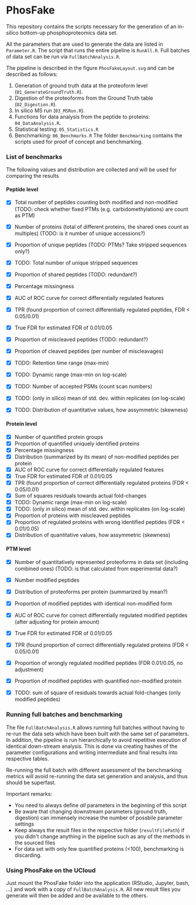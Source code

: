 # PhosFake

This repository contains the scripts necessary for the generation of an in-silico bottom-up phosphoproteomics data set. 

All the parameters that are used to generate the data are listed in `Parameter.R`. The script that runs the entire pipeline is `RunAll.R`. Full batches of data set can be run via `FullBatchAnalysis.R`.

The pipeline is described in the figure `PhosFakeLayout.svg` and can be described as follows:

1) Generation of ground truth data at the proteoform level (`01_GenerateGroundTruth.R`).
2) Digestion of the proteoforms from the Ground Truth table (`02_Digestion.R`).
3) In silico MS run (`03_MSRun.R`).
4) Functions for data analysis from the peptide to proteins: `04_DataAnalysis.R`.
5) Statistical testing: `05_Statistics.R`
6) Benchmarking: `06_Benchmarks.R`
The folder `Benchmarking` contains the scripts used for proof of concept and benchmarking. 

### List of benchmarks

The following values and distribution are collected and will be used for comparing the results

#### Peptide level
- [X] Total number of peptides counting both modified and non-modified (TODO: check whether fixed PTMs (e.g. carbidomethylations) are count as PTM)
- [X] Number of proteins (total of different proteins, the shared ones count as multiples) (TODO: is it number of unique accessions?)
- [X] Proportion of unique peptides (TODO: PTMs? Take stripped sequences only?)
- [X] TODO: Total number of unique stripped sequences
- [X] Proportion of shared peptides (TODO: redundant?)
- [X] Percentage missingness
- [X] AUC of ROC curve for correct differentially regulated features
- [X] TPR (found proportion of correct differentially regulated peptides, FDR < 0.05/0.01)
- [X] True FDR for estimated FDR of 0.01/0.05
- [X] Proportion of miscleaved peptides (TODO: redundant?)
- [X] Proportion of cleaved peptides (per number of miscleavages)
- [X] TODO: Retention time range (max-min)
- [X] TODO: Dynamic range (max-min on log-scale)
- [X] TODO: Number of accepted PSMs (count scan numbers)
- [X] TODO: (only in silico) mean of std. dev. within replicates (on log-scale)
- [X] TODO: Distribution of quantitative values, how assymmetric (skewness) 


#### Protein level
- [X] Number of quantified protein groups
- [X] Proportion of quantified uniquely identified proteins
- [X] Percentage missingness
- [X] Distribution (summarized by its mean) of non-modified peptides per protein
- [X] AUC of ROC curve for correct differentially regulated features
- [X] True FDR for estimated FDR of 0.01/0.05
- [X] TPR (found proportion of correct differentially regulated proteins (FDR < 0.05/0.01)
- [X] Sum of squares residuals towards actual fold-changes
- [X] TODO: Dynamic range (max-min on log-scale)
- [X] TODO: (only in silico) mean of std. dev. within replicates (on log-scale)
- [X] Proportion of proteins with miscleaved peptides
- [X] Proportion of regulated proteins with wrong identified peptides (FDR < 0.01/0.05)
- [X] Distribution of quantitative values, how assymmetric (skewness) 

#### PTM level

 - [X] Number of quantitatively represented proteoforms in data set (including combined ones) (TODO: is that calculated from experimental data?)
 - [X] Number modified peptides
 - [X] Distribution of proteoforms per protein (summarized by mean?)
 - [X] Proportion of modified peptides with identical non-modified form
 - [X] AUC of ROC curve for correct differentially regulated modified peptides (after adjusting for protein amount)
 - [X] True FDR for estimated FDR of 0.01/0.05
 - [X] TPR (found proportion of correct differentially regulated proteins (FDR < 0.05/0.01)
 - [X] Proportion of wrongly regulated modified peptides (FDR 0.01/0.05, no adjustment)
 - [X] Proportion of modified peptides with quantified non-modified protein
 - [X] TODO: sum of square of residuals towards actual fold-changes (only modified peptides)
 

### Running full batches and benchmarking

The file `FullBatchAnalysis.R` allows running full batches without having to re-run the data sets which have been built with the same set of parameters. In addition, the pipeline is run hierarchically to avoid repetitive execution of identical down-stream analysis. This is done via creating hashes of the parameter configurations and writing intermediate and final results into respective tables.

Re-running the full batch with different assessment of the benchmarking metrics will avoid re-running the data set generation and analysis, and thus should be superfast.

Important remarks:

- You need to always define _all_ parameters in the beginning of this script
- Be aware that changing downstream parameters (ground truth, digestion) can immensely increase the number of possbile parameter settings
- Keep always the result files in the respective folder (`resultFilePath`) if you didn't change anything in the pipeline such as any of the methods in the sourced files
- For data set with only few quantified proteins (<100), benchmarking is discarding.


### Using PhosFake on the UCloud

Just mount the PhosFake folder into the application (RStudio, Jupyter, bash, ...) and work with a copy of `FullBatchAnalysis.R`. All new result files you generate will then be added and be available to the others.                   
